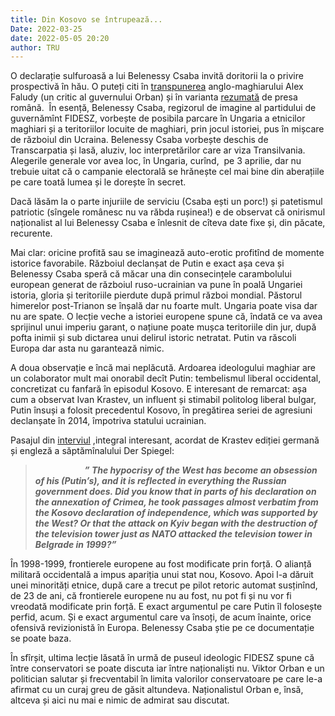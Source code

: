 ```yaml
---
title: Din Kosovo se întrupează...
Date: 2022-03-25
date: 2022-05-05 20:20
author: TRU
---
```

O declarație sulfuroasă a lui Belenessy Csaba invită doritorii la o privire prospectivă în hău. O puteți citi în [transpunerea](https://twitter.com/AlexanderFaludy/status/1506952893412384773?ref_src=twsrc%255Etfw%257Ctwcamp%255Etweetembed%257Ctwterm%255E1506952893412384773%257Ctwgr%255E%257Ctwcon%255Es1_&ref_url=https%253A%252F%252Fwww.nationalreview.com%252Fcorner%252Fright-on-hungary-once-again%252F) anglo-maghiarului Alex Faludy (un critic al guvernului Orban) și în varianta [rezumată](https://stiripesurse.directorylib.com/declaratie-total-deplasata-a-sefului-propagandei-fidesz-ungaria-nu-are-voie-sa-faca-niciun-pas-dar-t-946093.html) de presa română.  În esență, Belenessy Csaba, regizorul de imagine al partidului de guvernămînt FIDESZ, vorbește de posibila parcare în Ungaria a etnicilor maghiari și a teritoriilor locuite de maghiari, prin jocul istoriei, pus în mișcare de războiul din Ucraina. Belenessy Csaba vorbește deschis de Transcarpatia și lasă, aluziv, loc interpretărilor care ar viza Transilvania. Alegerile generale vor avea loc, în Ungaria, curînd,  pe 3 aprilie, dar nu trebuie uitat că o campanie electorală se hrănește cel mai bine din aberațiile pe care toată lumea și le dorește în secret.  

Dacă lăsăm la o parte injuriile de serviciu (Csaba ești un porc!) și patetismul patriotic (sîngele românesc nu va răbda rușinea!) e de observat că onirismul naționalist al lui Belenessy Csaba e înlesnit de cîteva date fixe și, din păcate, recurente. 

Mai clar: oricine profită sau se imaginează auto-erotic profitînd de momente istorice favorabile. Războiul declanșat de Putin e exact așa ceva și Belenessy Csaba speră că măcar una din consecințele carambolului european generat de războiul ruso-ucrainian va pune în poală Ungariei istoria, gloria și teritoriile pierdute după primul război mondial. Păstorul himerelor post-Trianon se înșală dar nu foarte mult. Ungaria poate visa dar nu are spate. O lecție veche a istoriei europene spune că, îndată ce va avea sprijinul unui imperiu garant, o națiune poate mușca teritoriile din jur, după pofta inimii și sub dictarea unui delirul istoric netratat. Putin va răscoli Europa dar asta nu garantează nimic. 

A doua observație e încă mai neplăcută. Ardoarea ideologului maghiar are un colaborator mult mai onorabil decît Putin: tembelismul liberal occidental, concretizat cu fanfară în episodul Kosovo. E interesant de remarcat: așa cum a observat Ivan Krastev, un influent și stimabil politolog liberal bulgar, Putin însuși a folosit precedentul Kosovo, în pregătirea seriei de agresiuni declanșate în 2014, împotriva statului ucrainian. 

Pasajul din [interviul](https://www.spiegel.de/international/world/ivan-krastev-on-russia-s-invasion-of-ukraine-putin-lives-in-historic-analogies-and-metaphors-a-1d043090-1111-4829-be90-c20fd5786288) ,integral interesant, acordat de Krastev ediției germană și engleză a săptămînalului Der Spiegel: 

>                     _**” The hypocrisy of the West has become an obsession of his (Putin’s), and it is reflected in everything the Russian government does. Did you know that in parts of his declaration on the annexation of Crimea, he took passages almost verbatim from the Kosovo declaration of independence, which was supported by the West? Or that the attack on Kyiv began with the destruction of the television tower just as NATO attacked the television tower in Belgrade in 1999?”**_

În 1998-1999, frontierele europene au fost modificate prin forță. O alianță militară occidentală a impus apariția unui stat nou, Kosovo. Apoi l-a dăruit unei minorități etnice, după care a trecut pe pilot retoric automat susținînd, de 23 de ani, că frontierele europene nu au fost, nu pot fi și nu vor fi vreodată modificate prin forță. E exact argumentul pe care Putin îl folosește perfid, acum. Și e exact argumentul care va însoți, de acum înainte, orice ofensivă revizionistă în Europa. Belenessy Csaba știe pe ce documentație se poate baza.

În sfîrșit, ultima lecție lăsată în urmă de puseul ideologic FIDESZ spune că între conservatori se poate discuta iar între naționaliști nu. Viktor Orban e un politician salutar și frecventabil în limita valorilor conservatoare pe care le-a afirmat cu un curaj greu de găsit altundeva. Naționalistul Orban e, însă, altceva și aici nu mai e nimic de admirat sau discutat.
